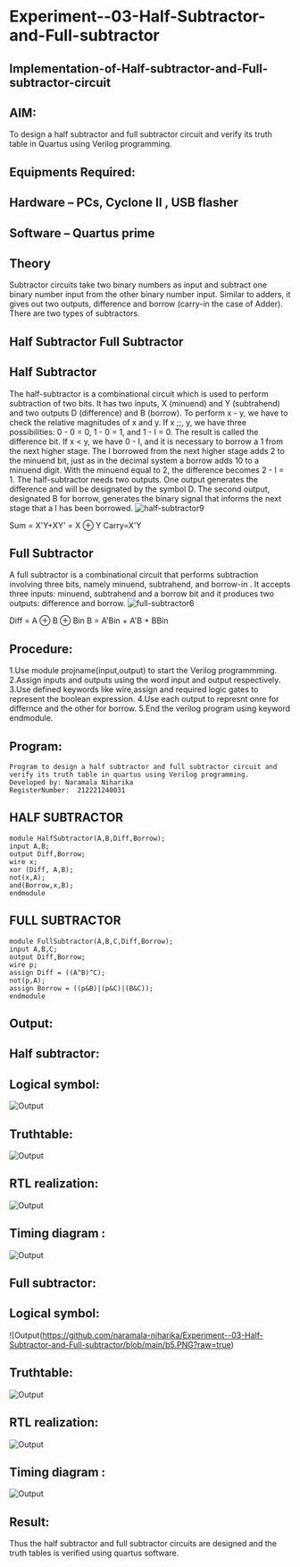 # Experiment--03-Half-Subtractor-and-Full-subtractor
## Implementation-of-Half-subtractor-and-Full-subtractor-circuit
## AIM:
To design a half subtractor and full subtractor circuit and verify its truth table in Quartus using Verilog programming.

## Equipments Required:
## Hardware – PCs, Cyclone II , USB flasher
## Software – Quartus prime
## Theory
Subtractor circuits take two binary numbers as input and subtract one binary number input from the other binary number input. Similar to adders, it gives out two outputs, difference and borrow (carry-in the case of Adder). There are two types of subtractors.

## Half Subtractor Full Subtractor
## Half Subtractor
The half-subtractor is a combinational circuit which is used to perform subtraction of two bits. It has two inputs, X (minuend) and Y (subtrahend) and two outputs D (difference) and B (borrow). To perform x - y, we have to check the relative magnitudes of x and y. If x ;;, y, we have three possibilities: 0 - 0 = 0, 1 - 0 = 1, and 1 - I = 0. The result is called the difference bit. If x < y, we have 0 - I, and it is necessary to borrow a 1 from the next higher stage. The I borrowed from the next higher stage adds 2 to the minuend bit, just as in the decimal system a borrow adds 10 to a minuend digit. With the minuend equal to 2, the difference becomes 2 - I = 1. The half-subtractor needs two outputs. One output generates the difference and will be designated by the symbol D. The second output, designated B for borrow, generates the binary signal that informs the next stage that a I has been borrowed.
![half-subtractor9](https://user-images.githubusercontent.com/36288975/166112538-58c3bc7c-ee5d-4e6a-ac8d-8e8328efe27a.png)


Sum = X'Y+XY' = X ⊕ Y
Carry=X'Y

## Full Subtractor
A full subtractor is a combinational circuit that performs subtraction involving three bits, namely minuend, subtrahend, and borrow-in . It accepts three inputs: minuend, subtrahend and a borrow bit and it produces two outputs: difference and borrow. 
![full-subtractor6](https://user-images.githubusercontent.com/36288975/166112541-24c68359-3de8-4674-ae22-8272ffc385ed.png)


Diff = A ⊕ B ⊕ Bin B = A'Bin + A'B + BBin

## Procedure:
1.Use module projname(input,output) to start the Verilog programmming.
2.Assign inputs and outputs using the word input and output respectively.
3.Use defined keywords like wire,assign and required logic gates to represent the boolean expression.
4.Use each output to represnt onre for differnce and the other for borrow.
5.End the verilog program using keyword endmodule.

## Program:
```
Program to design a half subtractor and full subtractor circuit and verify its truth table in quartus using Verilog programming.
Developed by: Naramala Niharika
RegisterNumber:  212221240031
```
## HALF SUBTRACTOR
```
module HalfSubtractor(A,B,Diff,Borrow);
input A,B;
output Diff,Borrow;
wire x;
xor (Diff, A,B);
not(x,A);
and(Borrow,x,B);
endmodule
```
## FULL SUBTRACTOR
```
module FullSubtractor(A,B,C,Diff,Borrow);
input A,B,C;
output Diff,Borrow;
wire p;
assign Diff = ((A^B)^C);
not(p,A);
assign Borrow = ((p&B)|(p&C)|(B&C));
endmodule
```
## Output:
## Half subtractor:

## Logical symbol:
![Output](https://github.com/naramala-niharika/Experiment--03-Half-Subtractor-and-Full-subtractor/blob/main/b1.PNG?raw=true)

## Truthtable:
![Output](https://github.com/naramala-niharika/Experiment--03-Half-Subtractor-and-Full-subtractor/blob/main/b2.PNG?raw=true)

##  RTL realization:
![Output](https://github.com/naramala-niharika/Experiment--03-Half-Subtractor-and-Full-subtractor/blob/main/b3.PNG?raw=true)

## Timing diagram :
![Output](https://github.com/naramala-niharika/Experiment--03-Half-Subtractor-and-Full-subtractor/blob/main/b4.PNG?raw=true)

## Full subtractor:

## Logical symbol:
![Output(https://github.com/naramala-niharika/Experiment--03-Half-Subtractor-and-Full-subtractor/blob/main/b5.PNG?raw=true)

## Truthtable:
![Output](https://github.com/naramala-niharika/Experiment--03-Half-Subtractor-and-Full-subtractor/blob/main/b6.PNG?raw=true)

##  RTL realization:
![Output](https://github.com/naramala-niharika/Experiment--03-Half-Subtractor-and-Full-subtractor/blob/main/b7.PNG?raw=true)

## Timing diagram :
![Output](https://github.com/naramala-niharika/Experiment--03-Half-Subtractor-and-Full-subtractor/blob/main/b8.PNG?raw=true)

## Result:
Thus the half subtractor and full subtractor circuits are designed and the truth tables is verified using quartus software.
